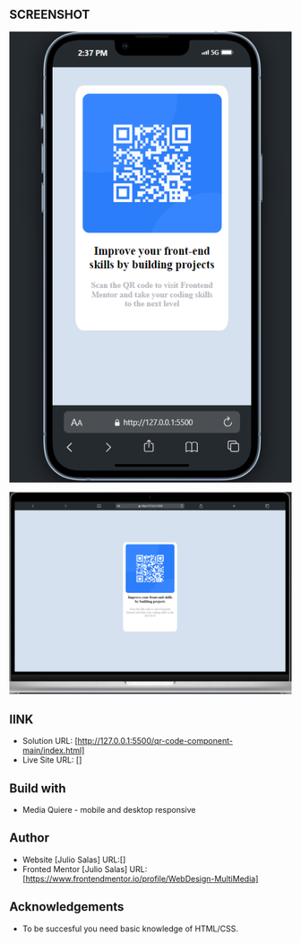 ## SCREENSHOT

![Mobile QR](MobileVersion_Frontend-Mentor-QR-code-component.png)

![Desktop QR](DesktopVersion_Frontend-Mentor-QR-code-component.png)

## lINK
- Solution URL: [http://127.0.0.1:5500/qr-code-component-main/index.html]
- Live Site URL: []

## Build with
- Media Quiere - mobile and desktop responsive

## Author 
- Website [Julio Salas] URL:[]
- Fronted Mentor [Julio Salas] URL:[https://www.frontendmentor.io/profile/WebDesign-MultiMedia]

## Acknowledgements
- To be succesful you need basic knowledge of HTML/CSS.